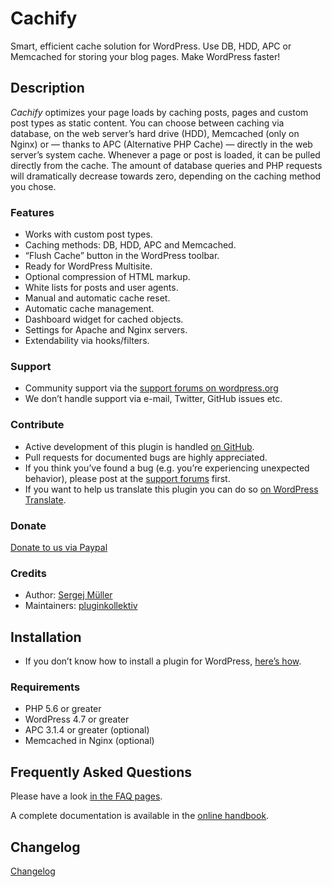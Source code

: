 # Cachify #
Smart, efficient cache solution for WordPress. Use DB, HDD, APC or Memcached for storing your blog pages. Make WordPress faster!

## Description ##
*Cachify* optimizes your page loads by caching posts, pages and custom post types as static content. You can choose between caching via database, on the web server’s hard drive (HDD), Memcached (only on Nginx) or — thanks to APC (Alternative PHP Cache) — directly in the web server’s system cache. Whenever a page or post is loaded, it can be pulled directly from the cache. The amount of database queries and PHP requests will dramatically decrease towards zero, depending on the caching method you chose.

### Features ###
* Works with custom post types.
* Caching methods: DB, HDD, APC and Memcached.
* “Flush Cache” button in the WordPress toolbar.
* Ready for WordPress Multisite.
* Optional compression of HTML markup.
* White lists for posts and user agents.
* Manual and automatic cache reset.
* Automatic cache management.
* Dashboard widget for cached objects.
* Settings for Apache and Nginx servers.
* Extendability via hooks/filters.

### Support ###
* Community support via the [support forums on wordpress.org](https://wordpress.org/support/plugin/cachify/)
* We don’t handle support via e-mail, Twitter, GitHub issues etc.

### Contribute ###
* Active development of this plugin is handled [on GitHub](https://github.com/pluginkollektiv/cachify).
* Pull requests for documented bugs are highly appreciated.
* If you think you’ve found a bug (e.g. you’re experiencing unexpected behavior), please post at the [support forums](https://wordpress.org/support/plugin/cachify/) first.
* If you want to help us translate this plugin you can do so [on WordPress Translate](https://translate.wordpress.org/projects/wp-plugins/cachify/).

### Donate
[Donate to us via Paypal](https://www.paypal.com/cgi-bin/webscr?cmd=_donations&business=TD4AMD2D8EMZW)

### Credits ###
* Author: [Sergej Müller](https://sergejmueller.github.io)
* Maintainers: [pluginkollektiv](https://pluginkollektiv.org)


## Installation ##
* If you don’t know how to install a plugin for WordPress, [here’s how](https://wordpress.org/support/article/managing-plugins/#installing-plugins).

### Requirements ###
* PHP 5.6 or greater
* WordPress 4.7 or greater
* APC 3.1.4 or greater (optional)
* Memcached in Nginx (optional)


## Frequently Asked Questions ##
Please have a look [in the FAQ pages](https://cachify.pluginkollektiv.org/documentation/faq/).

A complete documentation is available in the [online handbook](https://cachify.pluginkollektiv.org/documentation/).


## Changelog ##
[Changelog](./CHANGELOG.md)
